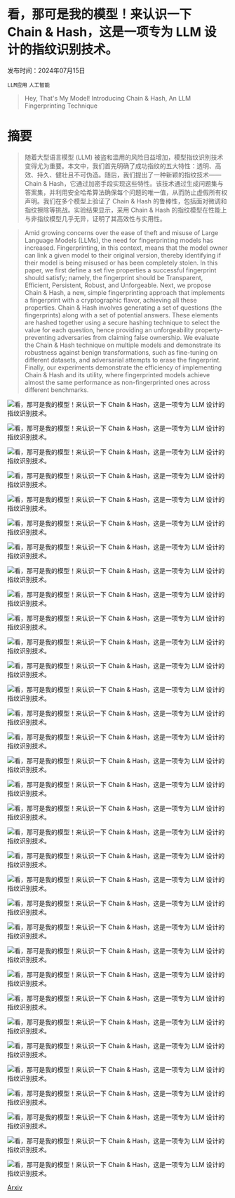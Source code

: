 # 看，那可是我的模型！来认识一下 Chain & Hash，这是一项专为 LLM 设计的指纹识别技术。

发布时间：2024年07月15日

`LLM应用` `人工智能`

> Hey, That's My Model! Introducing Chain & Hash, An LLM Fingerprinting Technique

# 摘要

> 随着大型语言模型 (LLM) 被盗和滥用的风险日益增加，模型指纹识别技术变得尤为重要。本文中，我们首先明确了成功指纹的五大特性：透明、高效、持久、健壮且不可伪造。随后，我们提出了一种新颖的指纹技术——Chain & Hash，它通过加密手段实现这些特性。该技术通过生成问题集与答案集，并利用安全哈希算法确保每个问题的唯一值，从而防止虚假所有权声明。我们在多个模型上验证了 Chain & Hash 的鲁棒性，包括面对微调和指纹擦除等挑战。实验结果显示，采用 Chain & Hash 的指纹模型在性能上与非指纹模型几乎无异，证明了其高效性与实用性。

> Amid growing concerns over the ease of theft and misuse of Large Language Models (LLMs), the need for fingerprinting models has increased. Fingerprinting, in this context, means that the model owner can link a given model to their original version, thereby identifying if their model is being misused or has been completely stolen. In this paper, we first define a set five properties a successful fingerprint should satisfy; namely, the fingerprint should be Transparent, Efficient, Persistent, Robust, and Unforgeable. Next, we propose Chain & Hash, a new, simple fingerprinting approach that implements a fingerprint with a cryptographic flavor, achieving all these properties. Chain & Hash involves generating a set of questions (the fingerprints) along with a set of potential answers. These elements are hashed together using a secure hashing technique to select the value for each question, hence providing an unforgeability property-preventing adversaries from claiming false ownership. We evaluate the Chain & Hash technique on multiple models and demonstrate its robustness against benign transformations, such as fine-tuning on different datasets, and adversarial attempts to erase the fingerprint. Finally, our experiments demonstrate the efficiency of implementing Chain & Hash and its utility, where fingerprinted models achieve almost the same performance as non-fingerprinted ones across different benchmarks.

![看，那可是我的模型！来认识一下 Chain & Hash，这是一项专为 LLM 设计的指纹识别技术。](../../../paper_images/2407.10887/chainAndHashOverview.png)

![看，那可是我的模型！来认识一下 Chain & Hash，这是一项专为 LLM 设计的指纹识别技术。](../../../paper_images/2407.10887/llama3c-0-0-0.10-random-randpad.png)

![看，那可是我的模型！来认识一下 Chain & Hash，这是一项专为 LLM 设计的指纹识别技术。](../../../paper_images/2407.10887/llama3c-0-0-0.10-random-randpad-benchmark.png)

![看，那可是我的模型！来认识一下 Chain & Hash，这是一项专为 LLM 设计的指纹识别技术。](../../../paper_images/2407.10887/llama3c-0-0-0.10-randpad.png)

![看，那可是我的模型！来认识一下 Chain & Hash，这是一项专为 LLM 设计的指纹识别技术。](../../../paper_images/2407.10887/llama3c-0-0-0.10-randpad-benchmark.png)

![看，那可是我的模型！来认识一下 Chain & Hash，这是一项专为 LLM 设计的指纹识别技术。](../../../paper_images/2407.10887/phi3-60-0-10.10-random-randpad.png)

![看，那可是我的模型！来认识一下 Chain & Hash，这是一项专为 LLM 设计的指纹识别技术。](../../../paper_images/2407.10887/phi3-60-0-10-random-benchmark.png)

![看，那可是我的模型！来认识一下 Chain & Hash，这是一项专为 LLM 设计的指纹识别技术。](../../../paper_images/2407.10887/phi3-60-5-10.10-randpad.png)

![看，那可是我的模型！来认识一下 Chain & Hash，这是一项专为 LLM 设计的指纹识别技术。](../../../paper_images/2407.10887/phi3-60-5-10-benchmark.png)

![看，那可是我的模型！来认识一下 Chain & Hash，这是一项专为 LLM 设计的指纹识别技术。](../../../paper_images/2407.10887/llama3-0-0-0-random.png)

![看，那可是我的模型！来认识一下 Chain & Hash，这是一项专为 LLM 设计的指纹识别技术。](../../../paper_images/2407.10887/llama3-60-0-10.10-random-randpad.png)

![看，那可是我的模型！来认识一下 Chain & Hash，这是一项专为 LLM 设计的指纹识别技术。](../../../paper_images/2407.10887/llama3-0-0-0-random-benchmark.png)

![看，那可是我的模型！来认识一下 Chain & Hash，这是一项专为 LLM 设计的指纹识别技术。](../../../paper_images/2407.10887/llama3-60-0-10-random-benchmark.png)

![看，那可是我的模型！来认识一下 Chain & Hash，这是一项专为 LLM 设计的指纹识别技术。](../../../paper_images/2407.10887/llama3-60-5-10.10-randpad.png)

![看，那可是我的模型！来认识一下 Chain & Hash，这是一项专为 LLM 设计的指纹识别技术。](../../../paper_images/2407.10887/llama3-60-5-10-benchmark.png)

![看，那可是我的模型！来认识一下 Chain & Hash，这是一项专为 LLM 设计的指纹识别技术。](../../../paper_images/2407.10887/llama13b-60-0-10.10-random-randpad.png)

![看，那可是我的模型！来认识一下 Chain & Hash，这是一项专为 LLM 设计的指纹识别技术。](../../../paper_images/2407.10887/llama13b-60-0-10-random-benchmark.png)

![看，那可是我的模型！来认识一下 Chain & Hash，这是一项专为 LLM 设计的指纹识别技术。](../../../paper_images/2407.10887/llama13b-60-5-10.10-randpad.png)

![看，那可是我的模型！来认识一下 Chain & Hash，这是一项专为 LLM 设计的指纹识别技术。](../../../paper_images/2407.10887/llama13b-60-5-10-benchmark.png)

![看，那可是我的模型！来认识一下 Chain & Hash，这是一项专为 LLM 设计的指纹识别技术。](../../../paper_images/2407.10887/llama3c_0-0-0.10-randpad-alpaca_Greybox_-required_trials.png)

![看，那可是我的模型！来认识一下 Chain & Hash，这是一项专为 LLM 设计的指纹识别技术。](../../../paper_images/2407.10887/llama3c_0-0-0.10-randpad-chatdoc_Greybox_-required_trials.png)

![看，那可是我的模型！来认识一下 Chain & Hash，这是一项专为 LLM 设计的指纹识别技术。](../../../paper_images/2407.10887/llama3_60-0-10.10-random-randpad-chatDocGraybox-required_trials.png)

![看，那可是我的模型！来认识一下 Chain & Hash，这是一项专为 LLM 设计的指纹识别技术。](../../../paper_images/2407.10887/llama3_60-5-10.10-randpad-chatDoc_graybox_-required_trials.png)

![看，那可是我的模型！来认识一下 Chain & Hash，这是一项专为 LLM 设计的指纹识别技术。](../../../paper_images/2407.10887/llama3c_0-0-0.10-random-randpad-alpaca-required_trials.png)

![看，那可是我的模型！来认识一下 Chain & Hash，这是一项专为 LLM 设计的指纹识别技术。](../../../paper_images/2407.10887/llama3c_0-0-0.10-random-randpad-chatdoc-required_trials.png)

![看，那可是我的模型！来认识一下 Chain & Hash，这是一项专为 LLM 设计的指纹识别技术。](../../../paper_images/2407.10887/phi3-0-0-0-random.png)

![看，那可是我的模型！来认识一下 Chain & Hash，这是一项专为 LLM 设计的指纹识别技术。](../../../paper_images/2407.10887/phi3-0-0-0-random-benchmark.png)

![看，那可是我的模型！来认识一下 Chain & Hash，这是一项专为 LLM 设计的指纹识别技术。](../../../paper_images/2407.10887/phi3-0-0-0.png)

![看，那可是我的模型！来认识一下 Chain & Hash，这是一项专为 LLM 设计的指纹识别技术。](../../../paper_images/2407.10887/phi3-0-0-0-benchmark.png)

![看，那可是我的模型！来认识一下 Chain & Hash，这是一项专为 LLM 设计的指纹识别技术。](../../../paper_images/2407.10887/llama3-6-0-0-random.png)

![看，那可是我的模型！来认识一下 Chain & Hash，这是一项专为 LLM 设计的指纹识别技术。](../../../paper_images/2407.10887/llama3-6-0-0-random-benchmark.png)

![看，那可是我的模型！来认识一下 Chain & Hash，这是一项专为 LLM 设计的指纹识别技术。](../../../paper_images/2407.10887/llama3-60-5-10.100.png)

![看，那可是我的模型！来认识一下 Chain & Hash，这是一项专为 LLM 设计的指纹识别技术。](../../../paper_images/2407.10887/llama3-60-5-10.100-benchmark.png)

[Arxiv](https://arxiv.org/abs/2407.10887)